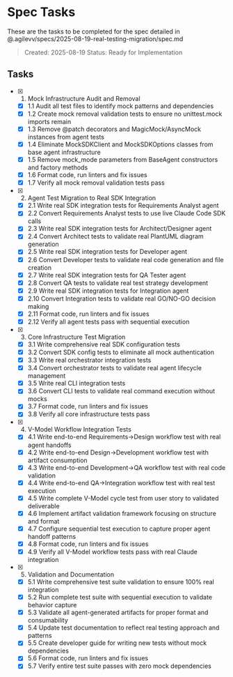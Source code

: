 # Spec Tasks

These are the tasks to be completed for the spec detailed in @.agilevv/specs/2025-08-19-real-testing-migration/spec.md

> Created: 2025-08-19
> Status: Ready for Implementation

## Tasks

- [x] 1. Mock Infrastructure Audit and Removal

  - [x] 1.1 Audit all test files to identify mock patterns and dependencies
  - [x] 1.2 Create mock removal validation tests to ensure no unittest.mock imports remain
  - [x] 1.3 Remove @patch decorators and MagicMock/AsyncMock instances from agent tests
  - [x] 1.4 Eliminate MockSDKClient and MockSDKOptions classes from base agent infrastructure
  - [x] 1.5 Remove mock_mode parameters from BaseAgent constructors and factory methods
  - [x] 1.6 Format code, run linters and fix issues
  - [x] 1.7 Verify all mock removal validation tests pass

- [x] 2. Agent Test Migration to Real SDK Integration

  - [x] 2.1 Write real SDK integration tests for Requirements Analyst agent
  - [x] 2.2 Convert Requirements Analyst tests to use live Claude Code SDK calls
  - [x] 2.3 Write real SDK integration tests for Architect/Designer agent
  - [x] 2.4 Convert Architect tests to validate real PlantUML diagram generation
  - [x] 2.5 Write real SDK integration tests for Developer agent
  - [x] 2.6 Convert Developer tests to validate real code generation and file creation
  - [x] 2.7 Write real SDK integration tests for QA Tester agent
  - [x] 2.8 Convert QA tests to validate real test strategy development
  - [x] 2.9 Write real SDK integration tests for Integration agent
  - [x] 2.10 Convert Integration tests to validate real GO/NO-GO decision making
  - [x] 2.11 Format code, run linters and fix issues
  - [x] 2.12 Verify all agent tests pass with sequential execution

- [x] 3. Core Infrastructure Test Migration

  - [x] 3.1 Write comprehensive real SDK configuration tests
  - [x] 3.2 Convert SDK config tests to eliminate all mock authentication
  - [x] 3.3 Write real orchestrator integration tests
  - [x] 3.4 Convert orchestrator tests to validate real agent lifecycle management
  - [x] 3.5 Write real CLI integration tests
  - [x] 3.6 Convert CLI tests to validate real command execution without mocks
  - [x] 3.7 Format code, run linters and fix issues
  - [x] 3.8 Verify all core infrastructure tests pass

- [x] 4. V-Model Workflow Integration Tests

  - [x] 4.1 Write end-to-end Requirements→Design workflow test with real agent handoffs
  - [x] 4.2 Write end-to-end Design→Development workflow test with artifact consumption
  - [x] 4.3 Write end-to-end Development→QA workflow test with real code validation
  - [x] 4.4 Write end-to-end QA→Integration workflow test with real test execution
  - [x] 4.5 Write complete V-Model cycle test from user story to validated deliverable
  - [x] 4.6 Implement artifact validation framework focusing on structure and format
  - [x] 4.7 Configure sequential test execution to capture proper agent handoff patterns
  - [x] 4.8 Format code, run linters and fix issues
  - [x] 4.9 Verify all V-Model workflow tests pass with real Claude integration

- [x] 5. Validation and Documentation

  - [x] 5.1 Write comprehensive test suite validation to ensure 100% real integration
  - [x] 5.2 Run complete test suite with sequential execution to validate behavior capture
  - [x] 5.3 Validate all agent-generated artifacts for proper format and consumability
  - [x] 5.4 Update test documentation to reflect real testing approach and patterns
  - [x] 5.5 Create developer guide for writing new tests without mock dependencies
  - [x] 5.6 Format code, run linters and fix issues
  - [x] 5.7 Verify entire test suite passes with zero mock dependencies
